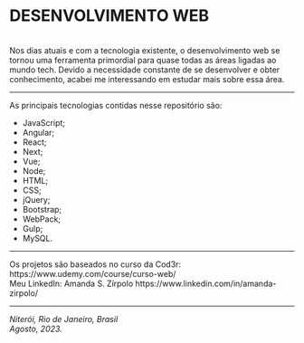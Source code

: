 <h1>DESENVOLVIMENTO WEB</h1>
<br>
Nos dias atuais e com a tecnologia existente, o desenvolvimento web se tornou
uma ferramenta primordial para quase todas as áreas ligadas ao mundo tech. Devido
a necessidade constante de se desenvolver e obter conhecimento, acabei me interessando
em estudar mais sobre essa área. 
<hr>
As principais tecnologias contidas nesse repositório são:
<ul>
<li>JavaScript;</li>
<li>Angular;</li>
<li>React;</li>
<li>Next;</li>
<li>Vue;</li>
<li>Node;</li>
<li>HTML;</li>
<li>CSS;</li>
<li>jQuery;</li>
<li>Bootstrap;</li>
<li>WebPack;</li>
<li>Gulp;</li>
<li>MySQL.</li>
</ul>
<hr>
Os projetos são baseados no curso da Cod3r: https://www.udemy.com/course/curso-web/
<br>
Meu LinkedIn: Amanda S. Zírpolo https://www.linkedin.com/in/amanda-zirpolo/
<br>
<hr>
<i>Niterói, Rio de Janeiro, Brasil
<br>
Agosto, 2023. </i>
